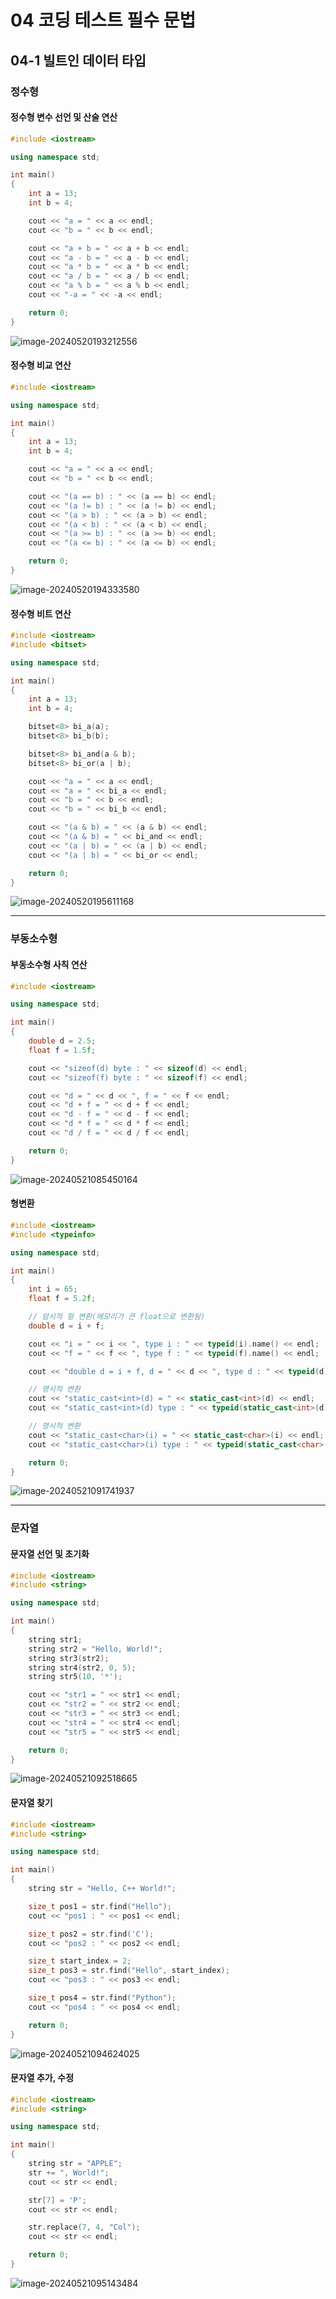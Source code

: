 # 04 코딩 테스트 필수 문법
## 04-1 빌트인 데이터 타입

### 정수형

#### 정수형 변수 선언 및 산술 연산

```c++
#include <iostream>

using namespace std;

int main()
{
	int a = 13;
	int b = 4;

	cout << "a = " << a << endl;
	cout << "b = " << b << endl;

	cout << "a + b = " << a + b << endl;
	cout << "a - b = " << a - b << endl;
	cout << "a * b = " << a * b << endl;
	cout << "a / b = " << a / b << endl;
	cout << "a % b = " << a % b << endl;
	cout << "-a = " << -a << endl;

	return 0;
}
```

![image-20240520193212556](04-1/image-20240520193212556.png)



#### 정수형 비교 연산

```c++
#include <iostream>

using namespace std;

int main()
{
	int a = 13;
	int b = 4;

	cout << "a = " << a << endl;
	cout << "b = " << b << endl;

	cout << "(a == b) : " << (a == b) << endl;
	cout << "(a != b) : " << (a != b) << endl;
	cout << "(a > b) : " << (a > b) << endl;
	cout << "(a < b) : " << (a < b) << endl;
	cout << "(a >= b) : " << (a >= b) << endl;
	cout << "(a <= b) : " << (a <= b) << endl;

	return 0;
}
```

![image-20240520194333580](04-1/image-20240520194333580.png)



#### 정수형 비트 연산

```c++
#include <iostream>
#include <bitset>

using namespace std;

int main()
{
	int a = 13;
	int b = 4;

	bitset<8> bi_a(a);
	bitset<8> bi_b(b);

	bitset<8> bi_and(a & b);
	bitset<8> bi_or(a | b);

	cout << "a = " << a << endl;
	cout << "a = " << bi_a << endl;
	cout << "b = " << b << endl;
	cout << "b = " << bi_b << endl;

	cout << "(a & b) = " << (a & b) << endl;
	cout << "(a & b) = " << bi_and << endl;
	cout << "(a | b) = " << (a | b) << endl;
	cout << "(a | b) = " << bi_or << endl;

	return 0;
}
```

![image-20240520195611168](04-1/image-20240520195611168.png)



-----------------------------------

### 부동소수형

#### 부동소수형 사칙 연산

```c++
#include <iostream>

using namespace std;

int main()
{
	double d = 2.5;
	float f = 1.5f;

	cout << "sizeof(d) byte : " << sizeof(d) << endl;
	cout << "sizeof(f) byte : " << sizeof(f) << endl;

	cout << "d = " << d << ", f = " << f << endl;
	cout << "d + f = " << d + f << endl;
	cout << "d - f = " << d - f << endl;
	cout << "d * f = " << d * f << endl;
	cout << "d / f = " << d / f << endl;

	return 0;
}
```

![image-20240521085450164](04-1/image-20240521085450164.png)



#### 형변환

```c++
#include <iostream>
#include <typeinfo>

using namespace std;

int main()
{
	int i = 65;
	float f = 5.2f;

	// 암시적 형 변환(메모리가 큰 float으로 변환됨)
	double d = i + f;

	cout << "i = " << i << ", type i : " << typeid(i).name() << endl;
	cout << "f = " << f << ", type f : " << typeid(f).name() << endl;

	cout << "double d = i + f, d = " << d << ", type d : " << typeid(d).name() << endl;

	// 명시적 변환
	cout << "static_cast<int>(d) = " << static_cast<int>(d) << endl;
	cout << "static_cast<int>(d) type : " << typeid(static_cast<int>(d)).name() << endl;

	// 명시적 변환
	cout << "static_cast<char>(i) = " << static_cast<char>(i) << endl;
	cout << "static_cast<char>(i) type : " << typeid(static_cast<char>(i)).name() << endl;

	return 0;
}
```

![image-20240521091741937](04-1/image-20240521091741937.png)



----------------------------

### 문자열

#### 문자열 선언 및 초기화

```c++
#include <iostream>
#include <string>

using namespace std;

int main()
{
	string str1;
	string str2 = "Hello, World!";
	string str3(str2);
	string str4(str2, 0, 5);
	string str5(10, '*');

	cout << "str1 = " << str1 << endl;
	cout << "str2 = " << str2 << endl;
	cout << "str3 = " << str3 << endl;
	cout << "str4 = " << str4 << endl;
	cout << "str5 = " << str5 << endl;

	return 0;
}
```

![image-20240521092518665](04-1/image-20240521092518665.png)



#### 문자열 찾기

```c++
#include <iostream>
#include <string>

using namespace std;

int main()
{
	string str = "Hello, C++ World!";

	size_t pos1 = str.find("Hello");
	cout << "pos1 : " << pos1 << endl;

	size_t pos2 = str.find('C');
	cout << "pos2 : " << pos2 << endl;

	size_t start_index = 2;
	size_t pos3 = str.find("Hello", start_index);
	cout << "pos3 : " << pos3 << endl;

	size_t pos4 = str.find("Python");
	cout << "pos4 : " << pos4 << endl;

	return 0;
}
```

![image-20240521094624025](04-1/image-20240521094624025.png)



#### 문자열 추가, 수정

```c++
#include <iostream>
#include <string>

using namespace std;

int main()
{
	string str = "APPLE";
	str += ", World!";
	cout << str << endl;

	str[7] = 'P';
	cout << str << endl;

	str.replace(7, 4, "Col");
	cout << str << endl;

	return 0;
}
```

![image-20240521095143484](04-1/image-20240521095143484.png)

